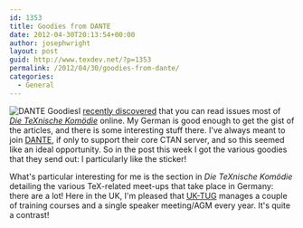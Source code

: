 ```yaml
---
id: 1353
title: Goodies from DANTE
date: 2012-04-30T20:13:54+00:00
author: josephwright
layout: post
guid: http://www.texdev.net/?p=1353
permalink: /2012/04/30/goodies-from-dante/
categories:
  - General
---
```

![DANTE Goodies](http://www.texdev.net/wp-content/uploads/2012/04/DANTE-300x167.jpg)I [recently discovered](http://www.texdev.net/2012/04/20/die-texnische-komodie-online/) that you can read issues most of [_Die TeXnische Komödie_](http://www.dante.de/DTK.html) online. My German is good enough to get the gist of the articles, and there is some interesting stuff there. I've always meant to join [DANTE](http://www.dante.de/), if only to support their core CTAN server, and so this seemed like an ideal opportunity. So in the post this week I got the various goodies that they send out: I particularly like the sticker!

What's particular interesting for me is the section in _Die TeXnische Komödie_ detailing the various TeX-related meet-ups that take place in Germany: there are a lot! Here in the UK, I'm pleased that [UK-TUG](http://uk.tug.org/) manages a couple of training courses and a single speaker meeting/AGM every year. It's quite a contrast!
